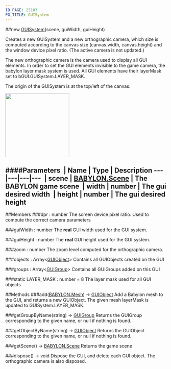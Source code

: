 ```yaml
---
ID_PAGE: 25103
PG_TITLE: GUISystem
---
```

##new [GUISystem](http://doc.babylonjs.com/page.php?p=25103)(scene, guiWidth, guiHeight)

Creates a new GUISystem and a new orthographic camera, which size is computed according to the canvas size (canvas.width, canvas.height) and the window device pixel ratio.
(The active camera is not updated.)

The new orthographic camera is the camera used to display all GUI elements. In order to set the GUI elements invisible to the game camera, the babylon layer mask system
is used. All GUI elements have their layerMask set to bGUI.GUISystem.LAYER_MASK.

The origin of the GUISystem is at the top/left of the canvas.


<img src="http://www.codeease.com/wp-content/uploads/2011/01/wpfXY0.jpg" width="200px">

####Parameters
 | Name | Type | Description
---|---|---|---
 | scene | [BABYLON.Scene](http://doc.babylonjs.com/page.php?p=24894) | The BABYLON game scene
 | width | number | The gui desired width
 | height | number | The gui desired height
---

##Members
###dpr : number
The screen device pixel ratio. Used to compute the correct camera parameters

###guiWidth : number
The **real** GUI width used for the GUI system.

###guiHeight : number
The **real** GUI height used for the GUI system.

###zoom : number
The zoom level computed for the orthographic camera.

###objects : Array<[GUIObject]()>
Contains all GUIObjects created on the GUI

###groups : Array<[GUIGroup]()>
Contains all GUIGroups added on this GUI

###static LAYER_MASK : number = 8
The layer mask used for all GUI objects

##Methods
###add([BABYLON.Mesh](http://doc.babylonjs.com/page.php?p=24891)) → [GUIObject]()
Add a Babylon mesh to the GUI, and returns a new GUIObject. The given mesh layerMask is updated to GUISystem.LAYER_MASK.

###getGroupByName(string) → [GUIGroup]()
Returns the GUIGroup corresponding to the given name, or null if nothing is found.

###getObjectByName(string) → [GUIObject]()
Returns the GUIObject corresponding to the given name, or null if nothing is found.

###getScene() → [BABYLON.Scene](http://doc.babylonjs.com/page.php?p=24894)
Returns the game scene

###dispose() → void
Dispose the GUI, and delete each GUI object. The orthographic camera is also disposed.

